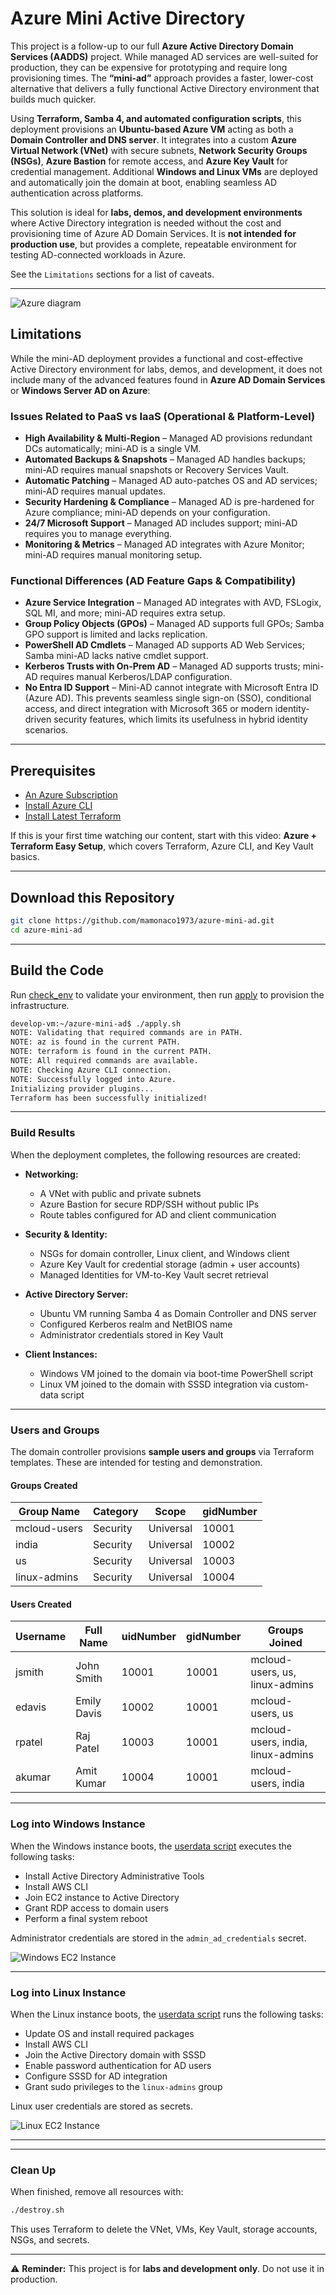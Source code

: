 # Azure Mini Active Directory

This project is a follow-up to our full **Azure Active Directory Domain Services (AADDS)** project. While managed AD services are well-suited for production, they can be expensive for prototyping and require long provisioning times. The **“mini-ad”** approach provides a faster, lower-cost alternative that delivers a fully functional Active Directory environment that builds much quicker.

Using **Terraform, Samba 4, and automated configuration scripts**, this deployment provisions an **Ubuntu-based Azure VM** acting as both a **Domain Controller and DNS server**. It integrates into a custom **Azure Virtual Network (VNet)** with secure subnets, **Network Security Groups (NSGs)**, **Azure Bastion** for remote access, and **Azure Key Vault** for credential management. Additional **Windows and Linux VMs** are deployed and automatically join the domain at boot, enabling seamless AD authentication across platforms.  

This solution is ideal for **labs, demos, and development environments** where Active Directory integration is needed without the cost and provisioning time of Azure AD Domain Services. It is **not intended for production use**, but provides a complete, repeatable environment for testing AD-connected workloads in Azure.  

See the `Limitations` sections for a list of caveats.

---

![Azure diagram](azure-mini-directory.png)


## Limitations  

While the mini-AD deployment provides a functional and cost-effective Active Directory environment for labs, demos, and development, it does not include many of the advanced features found in **Azure AD Domain Services** or **Windows Server AD on Azure**:  

### Issues Related to PaaS vs IaaS (Operational & Platform-Level)  
- **High Availability & Multi-Region** – Managed AD provisions redundant DCs automatically; mini-AD is a single VM.  
- **Automated Backups & Snapshots** – Managed AD handles backups; mini-AD requires manual snapshots or Recovery Services Vault.  
- **Automatic Patching** – Managed AD auto-patches OS and AD services; mini-AD requires manual updates.  
- **Security Hardening & Compliance** – Managed AD is pre-hardened for Azure compliance; mini-AD depends on your configuration.  
- **24/7 Microsoft Support** – Managed AD includes support; mini-AD requires you to manage everything.  
- **Monitoring & Metrics** – Managed AD integrates with Azure Monitor; mini-AD requires manual monitoring setup.  

### Functional Differences (AD Feature Gaps & Compatibility)  
- **Azure Service Integration** – Managed AD integrates with AVD, FSLogix, SQL MI, and more; mini-AD requires extra setup.  
- **Group Policy Objects (GPOs)** – Managed AD supports full GPOs; Samba GPO support is limited and lacks replication.  
- **PowerShell AD Cmdlets** – Managed AD supports AD Web Services; Samba mini-AD lacks native cmdlet support.  
- **Kerberos Trusts with On-Prem AD** – Managed AD supports trusts; mini-AD requires manual Kerberos/LDAP configuration.  
- **No Entra ID Support** – Mini-AD cannot integrate with Microsoft Entra ID (Azure AD). This prevents seamless single sign-on (SSO), conditional access, and direct integration with Microsoft 365 or modern identity-driven security features, which limits its usefulness in hybrid identity scenarios.  

---

## Prerequisites  

* [An Azure Subscription](https://azure.microsoft.com/free/)  
* [Install Azure CLI](https://learn.microsoft.com/cli/azure/install-azure-cli)  
* [Install Latest Terraform](https://developer.hashicorp.com/terraform/install)  

If this is your first time watching our content, start with this video: **Azure + Terraform Easy Setup**, which covers Terraform, Azure CLI, and Key Vault basics.  

---

## Download this Repository  

```bash
git clone https://github.com/mamonaco1973/azure-mini-ad.git
cd azure-mini-ad
```  

---

## Build the Code  

Run [check_env](check_env.sh) to validate your environment, then run [apply](apply.sh) to provision the infrastructure.  

```bash
develop-vm:~/azure-mini-ad$ ./apply.sh
NOTE: Validating that required commands are in PATH.
NOTE: az is found in the current PATH.
NOTE: terraform is found in the current PATH.
NOTE: All required commands are available.
NOTE: Checking Azure CLI connection.
NOTE: Successfully logged into Azure.
Initializing provider plugins...
Terraform has been successfully initialized!
```  

---

### Build Results  

When the deployment completes, the following resources are created:  

- **Networking:**  
  - A VNet with public and private subnets  
  - Azure Bastion for secure RDP/SSH without public IPs  
  - Route tables configured for AD and client communication  

- **Security & Identity:**  
  - NSGs for domain controller, Linux client, and Windows client  
  - Azure Key Vault for credential storage (admin + user accounts)  
  - Managed Identities for VM-to-Key Vault secret retrieval  

- **Active Directory Server:**  
  - Ubuntu VM running Samba 4 as Domain Controller and DNS server  
  - Configured Kerberos realm and NetBIOS name  
  - Administrator credentials stored in Key Vault  

- **Client Instances:**  
  - Windows VM joined to the domain via boot-time PowerShell script  
  - Linux VM joined to the domain with SSSD integration via custom-data script  

---

### Users and Groups  

The domain controller provisions **sample users and groups** via Terraform templates. These are intended for testing and demonstration.  

#### Groups Created  

| Group Name    | Category  | Scope     | gidNumber |
|---------------|-----------|----------|-----------|
| mcloud-users  | Security  | Universal | 10001 |
| india         | Security  | Universal | 10002 |
| us            | Security  | Universal | 10003 |
| linux-admins  | Security  | Universal | 10004 |

#### Users Created  

| Username | Full Name   | uidNumber | gidNumber | Groups Joined                    |
|----------|-------------|-----------|-----------|----------------------------------|
| jsmith   | John Smith  | 10001     | 10001     | mcloud-users, us, linux-admins   |
| edavis   | Emily Davis | 10002     | 10001     | mcloud-users, us                 |
| rpatel   | Raj Patel   | 10003     | 10001     | mcloud-users, india, linux-admins|
| akumar   | Amit Kumar  | 10004     | 10001     | mcloud-users, india              |

---

### Log into Windows Instance  

When the Windows instance boots, the [userdata script](02-servers/scripts/userdata.ps1) executes the following tasks:  

- Install Active Directory Administrative Tools  
- Install AWS CLI  
- Join EC2 instance to Active Directory  
- Grant RDP access to domain users  
- Perform a final system reboot  

Administrator credentials are stored in the `admin_ad_credentials` secret.

![Windows EC2 Instance](windows.png)

---

### Log into Linux Instance  

When the Linux instance boots, the [userdata script](02-servers/scripts/userdata.sh) runs the following tasks:  

- Update OS and install required packages  
- Install AWS CLI  
- Join the Active Directory domain with SSSD  
- Enable password authentication for AD users  
- Configure SSSD for AD integration  
- Grant sudo privileges to the `linux-admins` group  

Linux user credentials are stored as secrets.

![Linux EC2 Instance](linux.png)

---


---

### Clean Up  

When finished, remove all resources with:  

```bash
./destroy.sh
```  

This uses Terraform to delete the VNet, VMs, Key Vault, storage accounts, NSGs, and secrets.  

---

⚠️ **Reminder:** This project is for **labs and development only**. Do not use it in production.  
